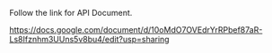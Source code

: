 Follow the link for API Document.

https://docs.google.com/document/d/10oMdO7OVEdrYrRPbef87aR-Ls8Ifznhm3UUns5v8bu4/edit?usp=sharing